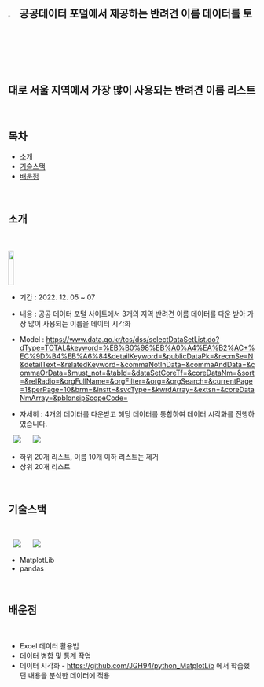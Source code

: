 

<br>

## <img width="3.5%" src="https://user-images.githubusercontent.com/31702431/144234797-cb18a5e6-66fc-40ec-84e9-b4e3dc3d89c1.png"> 공공데이터 포덜에서 제공하는 반려견 이름 데이터를 토대로 서울 지역에서 가장 많이 사용되는 반려견 이름 리스트
<br>

## 목차

* [소개](#소개) 
* [기술스택](#기술스택)
* [배운점](#배운점)
<br>


## 소개

<br>
<br>
 <img width="15%" height = "70dp" src="https://user-images.githubusercontent.com/41178868/206077651-1923b382-f59e-47b0-b151-2a401df3ff7c.png">   

- 기간 : 2022. 12. 05 ~ 07
- 내용 : 공공 데이터 포털 사이트에서 3개의 지역 반려견 이름 데이터를 다운 받아 가장 많이 사용되는 이름을 데이터 시각화  

- Model : https://www.data.go.kr/tcs/dss/selectDataSetList.do?dType=TOTAL&keyword=%EB%B0%98%EB%A0%A4%EA%B2%AC+%EC%9D%B4%EB%A6%84&detailKeyword=&publicDataPk=&recmSe=N&detailText=&relatedKeyword=&commaNotInData=&commaAndData=&commaOrData=&must_not=&tabId=&dataSetCoreTf=&coreDataNm=&sort=&relRadio=&orgFullName=&orgFilter=&org=&orgSearch=&currentPage=1&perPage=10&brm=&instt=&svcType=&kwrdArray=&extsn=&coreDataNmArray=&pblonsipScopeCode=

- 자세히 : 4개의 데이터를 다운받고 해당 데이터를 통합하여 데이터 시각화를 진행하였습니다.

 <img
                src="https://user-images.githubusercontent.com/41178868/206078294-62b23f83-ab34-4fbf-806c-1163cdd351e2.png"
                style="height : auto; margin-left : 10px; margin-right : 10px;"/> 
 <img
                src="https://user-images.githubusercontent.com/41178868/206078414-46390706-41db-4042-bcf7-8e6383c1b330.png"
                style="height : auto; margin-left : 10px; margin-right : 10px;"/> 
                
- 하위 20개 리스트, 이름 10개 이하 리스트는 제거
- 상위 20개 리스트

 
 

<br>

 


## 기술스택

<br>

 <img
                src="https://img.shields.io/badge/-Python-3776AB?style=plastic&logo=Python&logoColor=white&link=https://we-co.tistory.com/"
                style="height : auto; margin-left : 10px; margin-right : 10px;"/>
 <img
                src="https://img.shields.io/badge/-NumPy-013243?style=plastic&logo=NumPy&logoColor=white&link=https://we-co.tistory.com/"
                style="height : auto; margin-left : 10px; margin-right : 10px;"/> 

- MatplotLib
- pandas            
                 
<br>


## 배운점

<br>

* Excel 데이터 활용법 
* 데이터 병합 및 통계 작업
* 데이터 시각화 -  https://github.com/JGH94/python_MatplotLib 에서 학습했던 내용을 분석한 데이터에 적용


